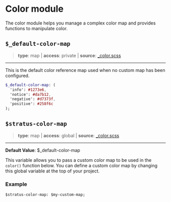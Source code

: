 # Color module
The color module helps you manage a complex color map and provides functions to manipulate color.
## `$_default-color-map`
> **type**: map | **access**: private | **source**: [_color.scss](https://github.com/MattMcAdams/stratus/blob/master/src/partials/_color.scss)
_______

This is the default color reference map used when no custom map has been configured.
```sass
$_default-color-map: (
  'info': #1273e6,
  'notice': #da7b12,
  'negative': #d7373f,
  'positive': #258f6c
);
```

## `$stratus-color-map`
> **type**: map | **access**: global | **source**: [_color.scss](https://github.com/MattMcAdams/stratus/blob/master/src/partials/_color.scss)
___________
**Default Value**: $_default-color-map

This variable allows you to pass a custom color map to be used in the `color()` function below. You can define a custom color map by changing this global variable at the top of your project.

### Example
```
$stratus-color-map: $my-custom-map;
```
